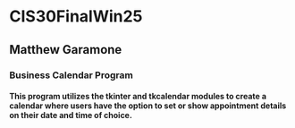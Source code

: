 # CIS30FinalWin25
 
## Matthew Garamone

### Business Calendar Program

#### This program utilizes the tkinter and tkcalendar modules to create a calendar where users have the option to set or show appointment details on their date and time of choice. 